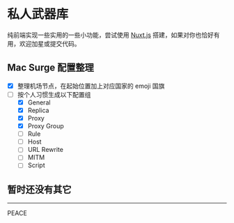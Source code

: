 # 私人武器库

纯前端实现一些实用的一些小功能，尝试使用 [Nuxt.js](https://nuxtjs.org/) 搭建，如果对你也恰好有用，欢迎加星或提交代码。

## Mac Surge 配置整理

- [x] 整理机场节点，在起始位置加上对应国家的 emoji 国旗
- [ ] 按个人习惯生成以下配置组
  - [x] General
  - [x] Replica
  - [x] Proxy
  - [x] Proxy Group
  - [ ] Rule
  - [ ] Host
  - [ ] URL Rewrite
  - [ ] MITM
  - [ ] Script

## 暂时还没有其它

------
PEACE
